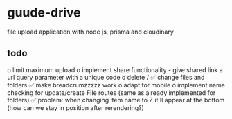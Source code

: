 # guude-drive
file upload application with node js, prisma and cloudinary


## todo

o  limit maximum upload
o  implement share functionality
     - give shared link a url query parameter with a unique code
o  delete / 
✅ change files and folders
✅  make breadcrumzzzzz work
o  adapt for mobile
o  implement name checking for update/create File routes (same as already implemented for folders)
✅  problem: when changing item name to Z it'll appear at the bottom (how can we stay in position after rerendering?)